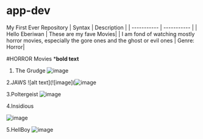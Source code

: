 # app-dev
My First Ever Repository
	| Syntax | Description |
| ----------- | ----------- |
| Hello Eberiwan | These are my fave Movies|
| I am fond of watching mostly horror movies, especially the gore ones and the ghost or evil ones | Genre: Horror|

#HORROR Movies ***bold text**

1. The Grudge
![image](https://github.com/user-attachments/assets/e2774fe5-58fc-40cf-af80-24fcb4ffe162)


2.JAWS
![alt text](![image](![image](https://github.com/user-attachments/assets/23b219a2-6c8b-4154-aa6d-5819c747704f)

3.Poltergeist
![image](https://github.com/user-attachments/assets/99343730-c076-4b15-8fbb-379b03362cbd)

4.Insidious

![image](https://github.com/user-attachments/assets/d35f212e-5675-4ee9-b1d0-498123c40ef8)

5.HellBoy
![image](https://github.com/user-attachments/assets/f55941e9-5ae1-49e7-b6c6-a4de983382d5)


